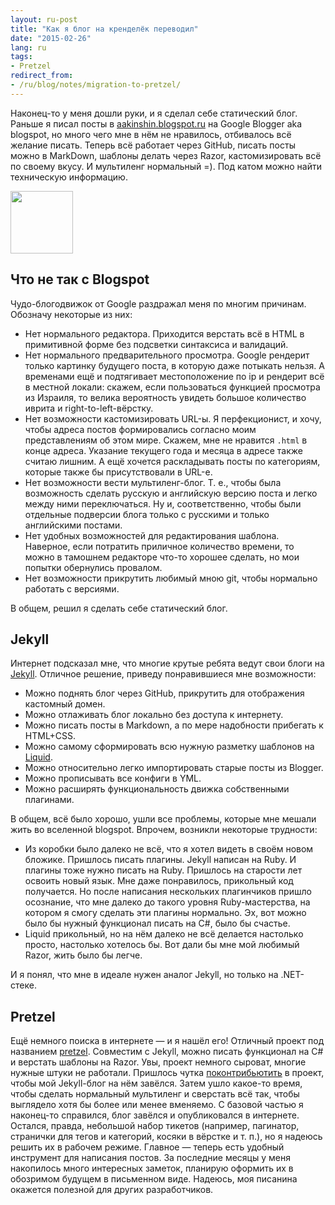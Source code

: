 ```yaml
---
layout: ru-post
title: "Как я блог на кренделёк переводил"
date: "2015-02-26"
lang: ru
tags:
- Pretzel
redirect_from:
- /ru/blog/notes/migration-to-pretzel/
---
```


Наконец-то у меня дошли руки, и я сделал себе статический блог. Раньше я писал посты в [aakinshin.blogspot.ru](http://aakinshin.blogspot.ru/) на Google Blogger aka blogspot, но много чего мне в нём не нравилось, отбивалось всё желание писать. Теперь всё работает через GitHub, писать посты можно в MarkDown, шаблоны делать через Razor, кастомизировать всё по своему вкусу. И мультиленг нормальный =). Под катом можно найти техническую информацию.

<p class="center">
  <img src="/img/posts/notes/migration-to-pretzel/pretzel.png" height="100px" />
</p><!--more-->

## Что не так с Blogspot

Чудо-блогодвижок от Google раздражал меня по многим причинам. Обозначу некоторые из них:

* Нет нормального редактора. Приходится верстать всё в HTML в примитивной форме без подсветки синтаксиса и валидаций.
* Нет нормального предварительного просмотра. Google рендерит только картинку будущего поста, в которую даже потыкать нельзя. А временами ещё и подтягивает местоположение по ip и рендерит всё в местной локали: скажем, если пользоваться функцией просмотра из Израиля, то велика вероятность увидеть большое количество иврита и right-to-left-вёрстку.
* Нет возможности кастомизировать URL-ы. Я перфекционист, и хочу, чтобы адреса постов формировались согласно моим представлениям об этом мире. Скажем, мне не нравится `.html` в конце адреса. Указание текущего года и месяца в адресе также считаю лишним. А ещё хочется раскладывать посты по категориям, которые также бы присутствовали в URL-е.
* Нет возможности вести мультиленг-блог. Т. е., чтобы была возможность сделать русскую и английскую версию поста и легко между ними переключаться. Ну и, соответственно, чтобы были отдельные подверсии блога только с русскими и только английскими постами.
* Нет удобных возможностей для редактирования шаблона. Наверное, если потратить приличное количество времени, то можно в тамошнем редакторе что-то хорошее сделать, но мои попытки обернулись провалом.
* Нет возможности прикрутить любимый мною git, чтобы нормально работать с версиями.

В общем, решил я сделать себе статический блог.

## Jekyll

Интернет подсказал мне, что многие крутые ребята ведут свои блоги на [Jekyll](http://jekyllrb.com/). Отличное решение, приведу понравившиеся мне возможности:

* Можно поднять блог через GitHub, прикрутить для отображения кастомный домен.
* Можно отлаживать блог локально без доступа к интернету.
* Можно писать посты в Markdown, а по мере надобности прибегать к HTML+CSS.
* Можно самому сформировать всю нужную разметку шаблонов на [Liquid](https://github.com/Shopify/liquid/wiki).
* Можно относительно легко импортировать старые посты из Blogger.
* Можно прописывать все конфиги в YML.
* Можно расширять функциональность движка собственными плагинами.

В общем, всё было хорошо, ушли все проблемы, которые мне мешали жить во вселенной blogspot. Впрочем, возникли некоторые трудности:

* Из коробки было далеко не всё, что я хотел видеть в своём новом бложике. Пришлось писать плагины. Jekyll написан на Ruby. И плагины тоже нужно писать на Ruby. Пришлось на старости лет освоить новый язык. Мне даже понравилось, прикольный код получается. Но после написания нескольких плагинчиков пришло осознание, что мне далеко до такого уровня Ruby-мастерства, на котором я смогу сделать эти плагины нормально. Эх, вот можно было бы нужный функционал писать на C#, было бы счастье.
* Liquid прикольный, но на нём далеко не всё делается настолько просто, настолько хотелось бы. Вот дали бы мне мой любимый Razor, жить было бы легче.

И я понял, что мне в идеале нужен аналог Jekyll, но только на .NET-стеке.

## Pretzel

Ещё немного поиска в интернете — и я нашёл его! Отличный проект под названием [pretzel](https://github.com/Code52/pretzel). Совместим с Jekyll, можно писать функционал на C# и верстать шаблоны на Razor. Увы, проект немного сыроват, многие нужные штуки не работали. Пришлось чутка [поконтрибьютить](https://github.com/Code52/pretzel/commits/master?author=AndreyAkinshin) в проект, чтобы мой Jekyll-блог на нём завёлся. Затем ушло какое-то время, чтобы сделать нормальный мультиленг и сверстать всё так, чтобы выглядело хотя бы более или менее вменяемо. С базовой частью я наконец-то справился, блог завёлся и опубликовался в интернете. Остался, правда, небольшой набор тикетов (например, пагинатор, странички для тегов и категорий, косяки в вёрстке и т. п.), но я надеюсь решить их в рабочем режиме. Главное — теперь есть удобный инструмент для написания постов. За последние месяцы у меня накопилось много интересных заметок, планирую оформить их в обозримом будущем в письменном виде. Надеюсь, моя писанина окажется полезной для других разработчиков.